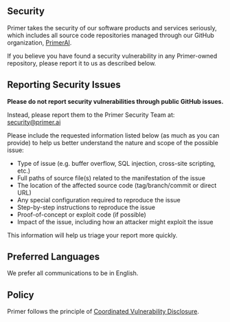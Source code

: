 <!-- BEGIN PRIMER EXTERNAL SECURITY.MD V1.0.0 BLOCK -->

## Security

Primer takes the security of our software products and services seriously, which includes all source code repositories managed through our GitHub organization, [PrimerAI](https://github.com/PrimerAI).

If you believe you have found a security vulnerability in any Primer-owned repository, please report it to us as described below.

## Reporting Security Issues
  
**Please do not report security vulnerabilities through public GitHub issues.**  
  
Instead, please report them to the Primer Security Team at:  
[security@primer.ai](mailto:security@primer.ai)  
  

Please include the requested information listed below (as much as you can provide) to help us better understand the nature and scope of the possible issue:

  * Type of issue (e.g. buffer overflow, SQL injection, cross-site scripting, etc.)
  * Full paths of source file(s) related to the manifestation of the issue
  * The location of the affected source code (tag/branch/commit or direct URL)
  * Any special configuration required to reproduce the issue
  * Step-by-step instructions to reproduce the issue
  * Proof-of-concept or exploit code (if possible)
  * Impact of the issue, including how an attacker might exploit the issue

This information will help us triage your report more quickly.


## Preferred Languages

We prefer all communications to be in English.

## Policy

Primer follows the principle of [Coordinated Vulnerability Disclosure](https://resources.sei.cmu.edu/asset_files/SpecialReport/2017_003_001_503340.pdf).

<!-- END PRIMER EXTERNAL SECURITY.MD V1.0.0 BLOCK -->

